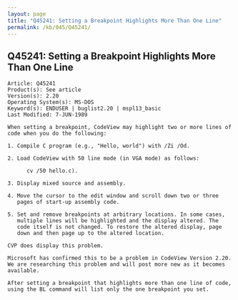 ```yaml
---
layout: page
title: "Q45241: Setting a Breakpoint Highlights More Than One Line"
permalink: /kb/045/Q45241/
---
```


## Q45241: Setting a Breakpoint Highlights More Than One Line

	Article: Q45241
	Product(s): See article
	Version(s): 2.20
	Operating System(s): MS-DOS
	Keyword(s): ENDUSER | buglist2.20 | mspl13_basic
	Last Modified: 7-JUN-1989
	
	When setting a breakpoint, CodeView may highlight two or more lines of
	code when you do the following:
	
	1. Compile C program (e.g., "Hello, world") with /Zi /Od.
	
	2. Load CodeView with 50 line mode (in VGA mode) as follows:
	
	      cv /50 hello.c).
	
	3. Display mixed source and assembly.
	
	4. Move the cursor to the edit window and scroll down two or three
	   pages of start-up assembly code.
	
	5. Set and remove breakpoints at arbitrary locations. In some cases,
	   multiple lines will be highlighted and the display altered. The
	   code itself is not changed. To restore the altered display, page
	   down and then page up to the altered location.
	
	CVP does display this problem.
	
	Microsoft has confirmed this to be a problem in CodeView Version 2.20.
	We are researching this problem and will post more new as it becomes
	available.
	
	After setting a breakpoint that highlights more than one line of code,
	using the BL command will list only the one breakpoint you set.
